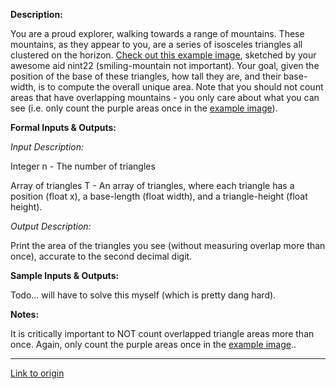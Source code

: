 **Description:**

You are a proud explorer, walking towards a range of mountains. These mountains, as they appear to you, are a series of isosceles triangles all clustered on the horizon. [Check out this example image](http://imgur.com/a/lyhMt), sketched by your awesome aid nint22 (smiling-mountain not important). Your goal, given the position of the base of these triangles, how tall they are, and their base-width, is to compute the overall unique area. Note that you should not count areas that have overlapping mountains - you only care about what you can see (i.e. only count the purple areas once in the [example image](http://imgur.com/a/lyhMt)).

**Formal Inputs & Outputs:**

*Input Description:*

Integer n - The number of triangles

Array of triangles T - An array of triangles, where each triangle has a position (float x), a base-length (float width), and a triangle-height (float height).

*Output Description:*

Print the area of the triangles you see (without measuring overlap more than once), accurate to the second decimal digit.

**Sample Inputs & Outputs:**

Todo... will have to solve this myself (which is pretty dang hard).

**Notes:**

It is critically important to NOT count overlapped triangle areas more than once. Again, only count the purple areas once in the [example image](http://imgur.com/a/lyhMt)..

---

[Link to origin](https://www.reddit.com/r/dailyprogrammer/12csl5)